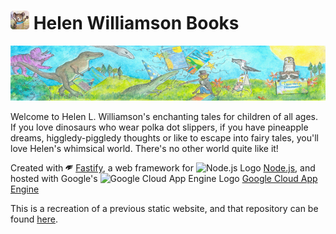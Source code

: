 # <img src="https://raw.githubusercontent.com/Eejit43/helenwilliamsonbooks-v2/main/public/favicons/icon.png" alt="Helen Williamson Books Logo (Mouse)" width="30"/> Helen Williamson Books

![Helen Williamson Books Header](https://raw.githubusercontent.com/Eejit43/helenwilliamsonbooks-v2/main/public/images/header.jpg)

Welcome to Helen L. Williamson's enchanting tales for children of all ages. If you love dinosaurs who wear polka dot slippers, if you have pineapple dreams, higgledy-piggledy thoughts or like to escape into fairy tales, you'll love Helen's whimsical world. There's no other world quite like it!

Created with <img src="https://raw.githubusercontent.com/Eejit43/files/main/fastify.png" alt="Fastify Logo" width="12" /> [Fastify](https://fastify.io), a web framework for <img src="https://cdn.freebiesupply.com/logos/large/2x/nodejs-icon-logo-png-transparent.png" alt="Node.js Logo" width="10"/> [Node.js](https://nodejs.org/en), and hosted with Google's <img src="https://diginomica.com/sites/default/files/images/2020-02/Google_Cloud_logo_col-700x563.png" alt="Google Cloud App Engine Logo" width="12"/> [Google Cloud App Engine](https://cloud.google.com/appengine)

This is a recreation of a previous static website, and that repository can be found [here](https://github.com/Eejit43/helenwilliamsonbooks.com).
